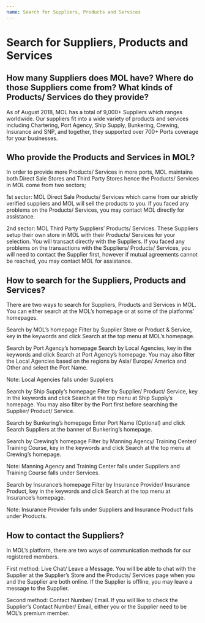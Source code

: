 ```yaml
---
name: Search for Suppliers, Products and Services
---
```


# Search for Suppliers, Products and Services

##  How many Suppliers does MOL have? Where do those Suppliers come from? What kinds of Products/ Services do they provide?  
As of August 2018, MOL has a total of 9,000+ Suppliers which ranges worldwide. Our suppliers fit into a wide variety of products and services including Chartering, Port Agency, Ship Supply, Bunkering, Crewing, Insurance and SNP, and together, they supported over 700+ Ports coverage for your businesses. 

## Who provide the Products and Services in MOL?
In order to provide more Products/ Services in more ports, MOL maintains both Direct Sale Stores and Third Party Stores hence the Products/ Services in MOL come from two sectors; 

1st sector: MOL Direct Sale Products/ Services which came from our strictly verified suppliers and MOL will sell the products to you. If you faced any problems on the Products/ Services, you may contact MOL directly for assistance.

2nd sector: MOL Third Party Suppliers’ Products/ Services. These Suppliers setup their own store in MOL with their Products/ Services for your selection. You will transact directly with the Suppliers. If you faced any problems on the transactions with the Suppliers/ Products/ Services, you will need to contact the Supplier first, however if mutual agreements cannot be reached, you may contact MOL for assistance.  

## How to search for the Suppliers, Products and Services?

There are two ways to search for Suppliers, Products and Services in MOL. You can either search at the MOL’s homepage or at some of the platforms’ homepages.

Search by MOL’s homepage
Filter by Supplier Store or Product & Service, key in the keywords and click Search at the top menu at MOL’s homepage.

Search by Port Agency’s homepage
Search by Local Agencies, key in the keywords and click Search at Port Agency’s homepage. You may also filter the Local Agencies based on the regions by Asia/ Europe/ America and Other and select the Port Name.

Note: Local Agencies falls under Suppliers 

Search by Ship Supply’s homepage
Filter by Supplier/ Product/ Service, key in the keywords and click Search at the top menu at Ship Supply’s homepage. You may also filter by the Port first before searching the Supplier/ Product/ Service.

Search by Bunkering’s homepage
Enter Port Name (Optional) and click Search Suppliers at the banner of Bunkering’s homepage. 

Search by Crewing’s homepage
Filter by Manning Agency/ Training Center/ Training Course, key in the keywords and click Search at the top menu at Crewing’s homepage. 

Note: Manning Agency and Training Center falls under Suppliers and Training Course falls under Services.

Search by Insurance’s homepage
Filter by Insurance Provider/ Insurance Product, key in the keywords and click Search at the top menu at Insurance’s homepage. 

Note: Insurance Provider falls under Suppliers and Insurance Product falls under Products.

##	How to contact the Suppliers?

In MOL’s platform, there are two ways of communication methods for our registered members. 

First method: Live Chat/ Leave a Message. You will be able to chat with the Supplier at the Supplier’s Store and the Products/ Services page when you and the Supplier are both online. If the Supplier is offline, you may leave a message to the Supplier.

Second method: Contact Number/ Email. If you will like to check the Supplier’s Contact Number/ Email, either you or the Supplier need to be MOL’s premium member.  



